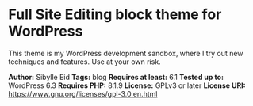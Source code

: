 # Full Site Editing block theme for WordPress

This theme is my WordPress development sandbox, where I try out new techniques and features. Use at your own risk.

**Author:** Sibylle Eid
**Tags:** blog
**Requires at least:** 6.1
**Tested up to:** WordPress 6.3
**Requires PHP:** 8.1.9
**License:** GPLv3 or later
**License URI:** https://www.gnu.org/licenses/gpl-3.0.en.html
